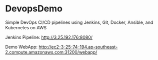 # DevopsDemo
Simple DevOps CI/CD pipelines using Jenkins, Git, Docker, Ansible, and Kubernetes on AWS

Jenkins Pipeline:
http://3.25.192.176:8080/

Demo WebApp:
http://ec2-3-25-74-194.ap-southeast-2.compute.amazonaws.com:31200/webapp/
